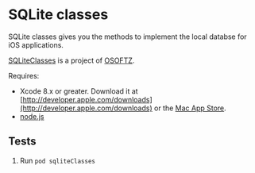



SQLite classes
=============================================================
SQLite classes gives you the methods to implement the local databse for iOS applications.

<a href="https://github.com/osoftz/sqliteClasses.git">SQLiteClasses</a> is a project of <a href="http://osoftz.com">OSOFTZ</a>.

Requires:

* Xcode 8.x or greater. Download it at [http://developer.apple.com/downloads](http://developer.apple.com/downloads) or the [Mac App Store](http://itunes.apple.com/us/app/xcode/id497799835?mt=12).
* [node.js](https://nodejs.org)


Tests
--------------------------------------------------------------------

1. Run `pod sqliteClasses`

